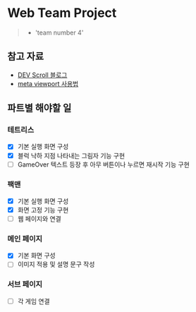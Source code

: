 # Web Team Project
> * 'team number 4'
  
## 참고 자료
* [DEV Scroll 블로그](https://inpa.tistory.com/)
* [meta viewport 사용법](https://aboooks.tistory.com/352)

## 파트별 해야할 일
### 테트리스
- [X] 기본 실행 화면 구성
- [X] 블럭 낙하 지점 나타내는 그림자 기능 구현
- [ ] GameOver 텍스트 등장 후 아무 버튼이나 누르면 재시작 기능 구현

### 팩맨
- [X] 기본 실행 화면 구성
- [X] 화면 고정 기능 구현
- [ ] 웹 페이지와 연결

### 메인 페이지
- [X] 기본 화면 구성
- [ ] 이미지 적용 및 설명 문구 작성

### 서브 페이지
- [ ] 각 게임 연결
